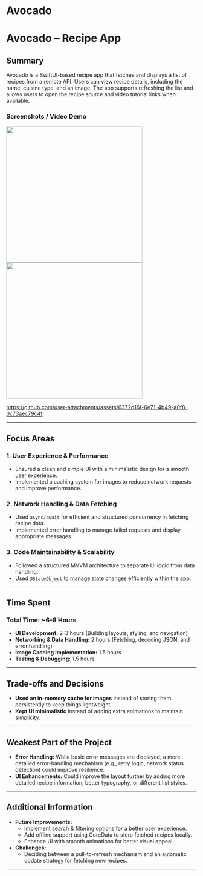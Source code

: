 # Avocado


# **Avocado – Recipe App**  

## **Summary**  
Avocado is a SwiftUI-based recipe app that fetches and displays a list of recipes from a remote API. Users can view recipe details, including the name, cuisine type, and an image. The app supports refreshing the list and allows users to open the recipe source and video tutorial links when available.  

### **Screenshots / Video Demo**  

<img src="https://github.com/user-attachments/assets/23cd921f-70e9-4e47-a08c-a587fbc92afb" width="360">

<img src="https://github.com/user-attachments/assets/a24235fc-d408-4085-905c-480ebd9e0edc" width="360">



https://github.com/user-attachments/assets/6372d16f-6e71-4b49-a0f8-0c73aec79c4f

---

## **Focus Areas**  
### **1. User Experience & Performance**  
- Ensured a clean and simple UI with a minimalistic design for a smooth user experience.  
- Implemented a caching system for images to reduce network requests and improve performance.  

### **2. Network Handling & Data Fetching**  
- Used `async/await` for efficient and structured concurrency in fetching recipe data.  
- Implemented error handling to manage failed requests and display appropriate messages.  

### **3. Code Maintainability & Scalability**  
- Followed a structured MVVM architecture to separate UI logic from data handling.  
- Used `@StateObject` to manage state changes efficiently within the app.  

---

## **Time Spent**  
### **Total Time: ~6-8 Hours**  
- **UI Development:** 2-3 hours (Building layouts, styling, and navigation)  
- **Networking & Data Handling:** 2 hours (Fetching, decoding JSON, and error handling)  
- **Image Caching Implementation:** 1.5 hours  
- **Testing & Debugging:** 1.5 hours  

---

## **Trade-offs and Decisions**  
- **Used an in-memory cache for images** instead of storing them persistently to keep things lightweight.  
- **Kept UI minimalistic** instead of adding extra animations to maintain simplicity.  

---

## **Weakest Part of the Project**  
- **Error Handling:** While basic error messages are displayed, a more detailed error-handling mechanism (e.g., retry logic, network status detection) could improve resilience.  
- **UI Enhancements:** Could improve the layout further by adding more detailed recipe information, better typography, or different list styles.  

---

## **Additional Information**  
- **Future Improvements:**  
  - Implement search & filtering options for a better user experience.  
  - Add offline support using CoreData to store fetched recipes locally.  
  - Enhance UI with smooth animations for better visual appeal.  
- **Challenges:**   
  - Deciding between a pull-to-refresh mechanism and an automatic update strategy for fetching new recipes.  

---
